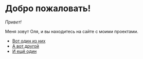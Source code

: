 # Добро пожаловать!

*Привет!*

Меня зовут Оля, и вы находитесь на сайте с моими проектами.

- [Вот один из них](https://wndrolga.github.io/projects/flower/)
- [А вот другой](https://wndrolga.github.io/projects/circle%20things/)
- [И ещё один](https://wndrolga.github.io/projects/tree/)
